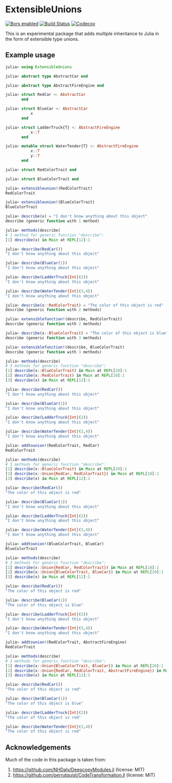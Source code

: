 # ExtensibleUnions

[![Bors enabled](https://bors.tech/images/badge_small.svg)](https://app.bors.tech/repositories/20023)
[![Build Status](https://travis-ci.com/bcbi/ExtensibleUnions.jl.svg?branch=master)](https://travis-ci.com/bcbi/ExtensibleUnions.jl)
[![Codecov](https://codecov.io/gh/bcbi/ExtensibleUnions.jl/branch/master/graph/badge.svg)](https://codecov.io/gh/bcbi/ExtensibleUnions.jl)

This is an experimental package that adds multiple inheritance to Julia in the
form of extensible type unions.

## Example usage

```julia
julia> using ExtensibleUnions

julia> abstract type AbstractCar end

julia> abstract type AbstractFireEngine end

julia> struct RedCar <: AbstractCar
       end

julia> struct BlueCar <: AbstractCar
           x
       end

julia> struct LadderTruck{T} <: AbstractFireEngine
           x::T
       end

julia> mutable struct WaterTender{T} <: AbstractFireEngine
           x::T
           y::T
       end

julia> struct RedColorTrait end

julia> struct BlueColorTrait end

julia> extensibleunion!(RedColorTrait)
RedColorTrait

julia> extensibleunion!(BlueColorTrait)
BlueColorTrait

julia> describe(x) = "I don't know anything about this object"
describe (generic function with 1 method)

julia> methods(describe)
# 1 method for generic function "describe":
[1] describe(x) in Main at REPL[12]:1

julia> describe(RedCar())
"I don't know anything about this object"

julia> describe(BlueCar(1))
"I don't know anything about this object"

julia> describe(LadderTruck{Int}(2))
"I don't know anything about this object"

julia> describe(WaterTender{Int}(3,4))
"I don't know anything about this object"

julia> describe(x::RedColorTrait) = "The color of this object is red"
describe (generic function with 2 methods)

julia> extensiblefunction!(describe, RedColorTrait)
describe (generic function with 2 methods)

julia> describe(x::BlueColorTrait) = "The color of this object is blue"
describe (generic function with 3 methods)

julia> extensiblefunction!(describe, BlueColorTrait)
describe (generic function with 3 methods)

julia> methods(describe)
# 3 methods for generic function "describe":
[1] describe(x::BlueColorTrait) in Main at REPL[20]:1
[2] describe(x::RedColorTrait) in Main at REPL[18]:1
[3] describe(x) in Main at REPL[12]:1

julia> describe(RedCar())
"I don't know anything about this object"

julia> describe(BlueCar(1))
"I don't know anything about this object"

julia> describe(LadderTruck{Int}(2))
"I don't know anything about this object"

julia> describe(WaterTender{Int}(3,4))
"I don't know anything about this object"

julia> addtounion!(RedColorTrait, RedCar)
RedColorTrait

julia> methods(describe)
# 3 methods for generic function "describe":
[1] describe(x::BlueColorTrait) in Main at REPL[20]:1
[2] describe(x::Union{RedCar, RedColorTrait}) in Main at REPL[18]:1
[3] describe(x) in Main at REPL[12]:1

julia> describe(RedCar())
"The color of this object is red"

julia> describe(BlueCar(1))
"I don't know anything about this object"

julia> describe(LadderTruck{Int}(2))
"I don't know anything about this object"

julia> describe(WaterTender{Int}(3,4))
"I don't know anything about this object"

julia> addtounion!(BlueColorTrait, BlueCar)
BlueColorTrait

julia> methods(describe)
# 3 methods for generic function "describe":
[1] describe(x::Union{RedCar, RedColorTrait}) in Main at REPL[18]:1
[2] describe(x::Union{BlueColorTrait, BlueCar}) in Main at REPL[20]:1
[3] describe(x) in Main at REPL[12]:1

julia> describe(RedCar())
"The color of this object is red"

julia> describe(BlueCar(1))
"The color of this object is blue"

julia> describe(LadderTruck{Int}(2))
"I don't know anything about this object"

julia> describe(WaterTender{Int}(3,4))
"I don't know anything about this object"

julia> addtounion!(RedColorTrait, AbstractFireEngine)
RedColorTrait

julia> methods(describe)
# 3 methods for generic function "describe":
[1] describe(x::Union{BlueColorTrait, BlueCar}) in Main at REPL[20]:1
[2] describe(x::Union{RedCar, RedColorTrait, AbstractFireEngine}) in Main at REPL[18]:1
[3] describe(x) in Main at REPL[12]:1

julia> describe(RedCar())
"The color of this object is red"

julia> describe(BlueCar(1))
"The color of this object is blue"

julia> describe(LadderTruck{Int}(2))
"The color of this object is red"

julia> describe(WaterTender{Int}(3,4))
"The color of this object is red"
```

## Acknowledgements

Much of the code in this package is taken from:
1. https://github.com/NHDaly/DeepcopyModules.jl (license: MIT)
2. https://github.com/perrutquist/CodeTransformation.jl (license: MIT)
